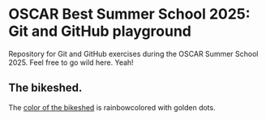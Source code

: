 # OSCAR Best Summer School 2025: Git and GitHub playground

Repository for Git and GitHub exercises during the OSCAR Summer School 2025.
Feel free to go wild here. Yeah!


## The bikeshed.
The [color of the bikeshed](https://bikeshed.com) is rainbowcolored with golden dots.

